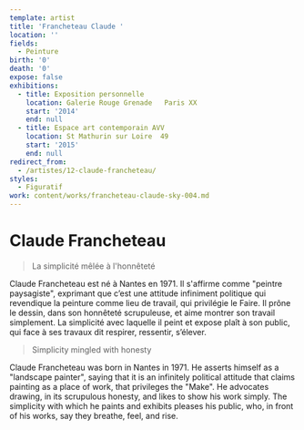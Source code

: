 ```yaml
---
template: artist
title: 'Francheteau Claude '
location: ''
fields:
  - Peinture
birth: '0'
death: '0'
expose: false
exhibitions:
  - title: Exposition personnelle
    location: Galerie Rouge Grenade   Paris XX
    start: '2014'
    end: null
  - title: Espace art contemporain AVV
    location: St Mathurin sur Loire  49
    start: '2015'
    end: null
redirect_from:
  - /artistes/12-claude-francheteau/
styles:
  - Figuratif
work: content/works/francheteau-claude-sky-004.md
---
```

# Claude Francheteau

> La simplicité mêlée à l'honnêteté

Claude Francheteau est né à Nantes en 1971. Il s'affirme comme "peintre paysagiste", exprimant que c’est une attitude infiniment politique qui revendique la peinture comme lieu de travail, qui privilégie le Faire. Il prône le dessin, dans son honnêteté scrupuleuse, et aime montrer son travail simplement. La simplicité avec laquelle il peint et expose plaît à son public, qui face à ses travaux dit respirer, ressentir, s’élever.

> Simplicity mingled with honesty

Claude Francheteau was born in Nantes in 1971. He asserts himself as a "landscape painter", saying that it is an infinitely political attitude that claims painting as a place of work, that privileges the "Make". He advocates drawing, in its scrupulous honesty, and likes to show his work simply. The simplicity with which he paints and exhibits pleases his public, who, in front of his works, say they breathe, feel, and rise.
